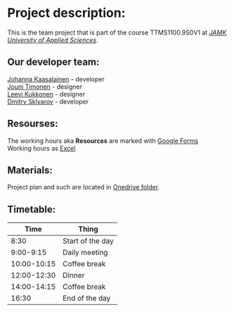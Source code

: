 # Project description:

This is the team project that is part of the course TTMS1100.9S0V1 at _[JAMK University of Applied Sciences](https://www.jamk.fi/en/Home/)_.

## Our developer team:

[Johanna Kaasalainen](https://github.com/lasikuula) - developer  
[Jouni Timonen](https://github.com/JouniTimonen) - designer  
[Leevi Kukkonen](https://github.com/Lewizkuz) - designer  
[Dmitry Sklyarov](https://github.com/sudexp) - developer

## Resourses:

The working hours aka **Resources** are marked with [Google Forms](https://docs.google.com/forms/d/e/1FAIpQLSf87oao9gASZssCMJP5kPLuoHBxJdDThmxjrn5yhZPqzEg93g/viewform)  
Working hours as [Excel](https://docs.google.com/spreadsheets/d/1eZ1vn9L-PebnHfg2CDteYSFt9b-gpKnZHaR0p0UQWvA/edit?usp=sharing)

## Materials:

Project plan and such are located in [Onedrive folder](https://jamkstudent-my.sharepoint.com/:f:/g/personal/l4062_student_jamk_fi/En-nLszMSxpMr3jjtV6nWAkBMdWMWLJ9lIKlpbau7GCuxw?e=RShYdB).
## Timetable:
  Time  |  Thing  
------- | -------
8:30 | Start of the day  
9:00-9:15 | Daily meeting  
10:00-10:15 | Coffee break  
12:00-12:30 | Dinner  
14:00-14:15 | Coffee break  
16:30 | End of the day
